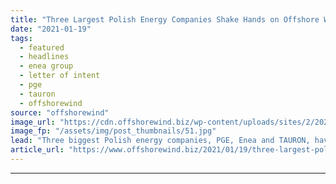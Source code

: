 ```yaml
---
title: "Three Largest Polish Energy Companies Shake Hands on Offshore Wind"
date: "2021-01-19"
tags: 
  - featured
  - headlines
  - enea group
  - letter of intent
  - pge
  - tauron
  - offshorewind
source: "offshorewind"
image_url: "https://cdn.offshorewind.biz/wp-content/uploads/sites/2/2021/01/19101007/TAURON-PGE-Enea-LoI_.jpg"
image_fp: "/assets/img/post_thumbnails/51.jpg"
lead: "Three biggest Polish energy companies, PGE, Enea and TAURON, have signed a letter of"
article_url: "https://www.offshorewind.biz/2021/01/19/three-largest-polish-energy-companies-shake-hands-on-offshore-wind/"
---
```


---
